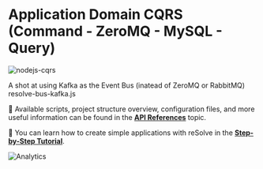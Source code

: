 # Application Domain CQRS (Command - ZeroMQ - MySQL - Query)

![nodejs-cqrs](https://user-images.githubusercontent.com/5436504/60902121-1b864580-a23d-11e9-9b6f-b8ed1253ab26.png)

A shot at using Kafka as the Event Bus (inatead of ZeroMQ or RabbitMQ)
resolve-bus-kafka.js

📑 Available scripts, project structure overview, configuration files, and more useful information can be found in the [**API References**](https://reimagined.github.io/resolve/docs/api-reference) topic.

📑 You can learn how to create simple applications with reSolve in the [**Step-by-Step Tutorial**](https://reimagined.github.io/resolve/docs/tutorial).

![Analytics](https://ga-beacon.appspot.com/UA-118635726-1/examples-hello-world-readme?pixel)
